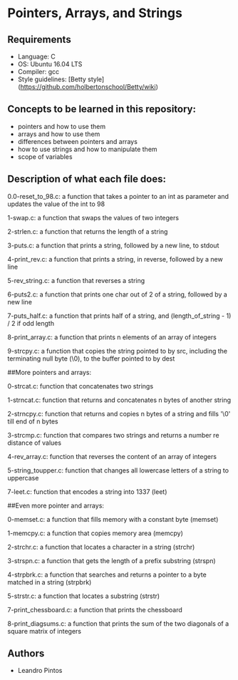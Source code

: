 # Pointers, Arrays, and Strings

## Requirements
* Language: C
* OS: Ubuntu 16.04 LTS
* Compiler: gcc
* Style guidelines: [Betty style] (https://github.com/holbertonschool/Betty/wiki)

## Concepts to be learned in this repository:
* pointers and how to use them
* arrays and how to use them
* differences between pointers and arrays
* how to use strings and how to manipulate them
* scope of variables

## Description of what each file does:
0.0-reset_to_98.c: a function that takes a pointer to an int as parameter and updates the value of the int to 98

1-swap.c: a function that swaps the values of two integers

2-strlen.c: a function that returns the length of a string

3-puts.c: a function that prints a string, followed by a new line, to stdout

4-print_rev.c: a function that prints a string, in reverse, followed by a new line

5-rev_string.c: a function that reverses a string

6-puts2.c: a function that prints one char out of 2 of a string, followed by a new line

7-puts_half.c: a function that prints half of a string, and (length_of_string - 1) / 2 if odd length

8-print_array.c: a function that prints n elements of an array of integers

9-strcpy.c: a function that copies the string pointed to by src, including the terminating null byte (\0), to the buffer pointed to by dest

##More pointers and arrays:

0-strcat.c: function that concatenates two strings

1-strncat.c: function that returns and concatenates n bytes of another string

2-strncpy.c: function that returns and copies n bytes of a string and fills '\0' till end of n bytes

3-strcmp.c: function that compares two strings and returns a number re distance of values

4-rev_array.c: function that reverses the content of an array of integers

5-string_toupper.c: function that changes all lowercase letters of a string to uppercase

7-leet.c: function that encodes a string into 1337 (leet)

##Even more pointer and arrays:

0-memset.c: a function that fills memory with a constant byte (memset)

1-memcpy.c: a function that copies memory area (memcpy)

2-strchr.c: a function that locates a character in a string (strchr)

3-strspn.c: a function that gets the length of a prefix substring (strspn)

4-strpbrk.c: a function that searches and returns a pointer to a byte matched in a string (strpbrk)

5-strstr.c: a function that locates a substring (strstr)

7-print_chessboard.c: a function that prints the chessboard

8-print_diagsums.c: a function that prints the sum of the two diagonals of a square matrix of integers

## Authors

* Leandro Pintos
